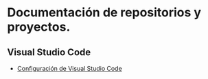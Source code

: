 # Documentación de repositorios y proyectos.

## Visual Studio Code

- [Configuración de Visual Studio Code](./vscode/settings.md)